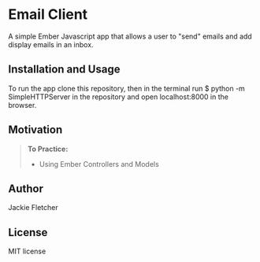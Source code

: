 Email Client
==============

A simple Ember Javascript app that allows a user to "send" emails and add display emails in an inbox.

Installation and Usage
------------
To run the app clone this repository, then in the terminal run $ python -m SimpleHTTPServer in the repository and open localhost:8000 in the browser.

Motivation
--------
> **To Practice:**
>- Using Ember Controllers and Models

Author
------
Jackie Fletcher

License
-------
MIT license
